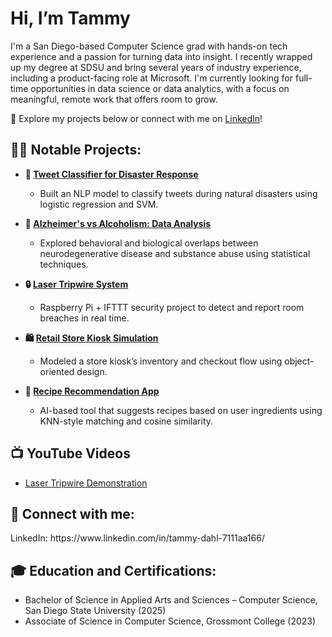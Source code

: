 <h1>Hi, I’m Tammy </h1>

I'm a San Diego-based Computer Science grad with hands-on tech experience and a passion for turning data into insight. I recently wrapped up my degree at SDSU and bring several years of industry experience, including a product-facing role at Microsoft. I'm currently looking for full-time opportunities in data science or data analytics, with a focus on meaningful, remote work that offers room to grow.

📂 Explore my projects below or connect with me on [LinkedIn](https://www.linkedin.com/in/tammy-dahl-7111aa166/)!</h1>

<h2>👨‍💻 Notable Projects:</h2>

- <b> 🧠 [Tweet Classifier for Disaster Response](https://github.com/TammyDahl/DisasterResponseTweetClassifier) </b>
  - Built an NLP model to classify tweets during natural disasters using logistic regression and SVM.

- <b> 🧬 [Alzheimer's vs Alcoholism: Data Analysis](https://github.com/TammyDahl/AlzheimersVAlcoholismDataAnalysis) </b>
  - Explored behavioral and biological overlaps between neurodegenerative disease and substance abuse using statistical techniques.

- <b> 🔒 [Laser Tripwire System](https://github.com/TammyDahl/LaserTripwireSystem) </b>
  - Raspberry Pi + IFTTT security project to detect and report room breaches in real time.

- <b> 🛍️ [Retail Store Kiosk Simulation](https://github.com/TammyDahl/RetailStoreKioskSim) </b>
  - Modeled a store kiosk’s inventory and checkout flow using object-oriented design.

- <b> 🍳 [Recipe Recommendation App](https://github.com/TammyDahl/RecipeRecommendationApp) </b>
  - AI-based tool that suggests recipes based on user ingredients using KNN-style matching and cosine similarity.

<h2>📺 YouTube Videos</h2>

- [Laser Tripwire Demonstration](https://youtu.be/IfYAgOm_tNY)

<h2> 🤳 Connect with me:</h2>
LinkedIn: https://www.linkedin.com/in/tammy-dahl-7111aa166/

<h2>🎓 Education and Certifications:</h2>

- Bachelor of Science in Applied Arts and Sciences – Computer Science, San Diego State University (2025)
- Associate of Science in Computer Science, Grossmont College (2023)
<!-- 
- Google Data Analytics Professional Certificate
- IBM Data Analyst Professional Certificate
-->

